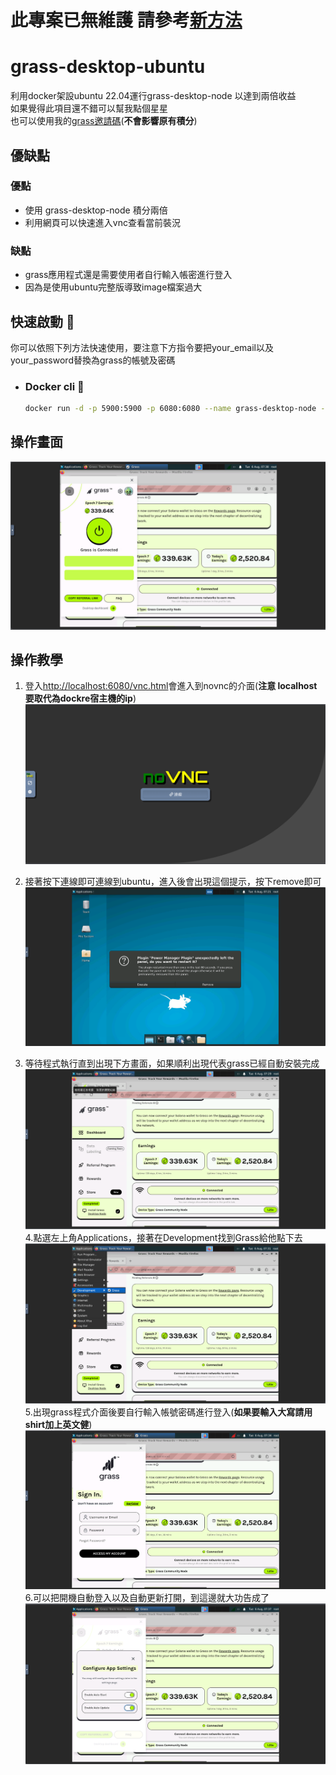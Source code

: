 # 此專案已無維護 請參考[新方法](https://github.com/JianZhe-github/docker-grass-desktop)


# grass-desktop-ubuntu
利用docker架設ubuntu 22.04運行grass-desktop-node 以達到兩倍收益  
如果覺得此項目還不錯可以幫我點個星星  
也可以使用我的[grass邀請碼](https://app.getgrass.io/register/?referralCode=mdoUst0zZ4r5FQa)(**不會影響原有積分**)

## 優缺點
### 優點
* 使用 grass-desktop-node 積分兩倍
* 利用網頁可以快速進入vnc查看當前裝況
### 缺點
* grass應用程式還是需要使用者自行輸入帳密進行登入
* 因為是使用ubuntu完整版導致image檔案過大

## 快速啟動 🚀
你可以依照下列方法快速使用，要注意下方指令要把your_email以及your_password替換為grass的帳號及密碼
- ### Docker cli 🐳
  ```bash
  docker run -d -p 5900:5900 -p 6080:6080 --name grass-desktop-node -e email=your_email -e password=your_password jianzhe61/grass-desktop-ubuntu
  ```
## 操作畫面
![截圖7](https://github.com/JianZhe-github/grass-desktop-ubuntu/blob/main/圖片/截圖7.png)

  
## 操作教學
1. 登入[http://localhost:6080/vnc.html](http://localhost:6080/vnc.html)會進入到novnc的介面(**注意 localhost 要取代為dockre宿主機的ip**)![截圖1](https://github.com/JianZhe-github/grass-desktop-ubuntu/blob/main/圖片/截圖1.png)

2. 接著按下連線即可連線到ubuntu，進入後會出現這個提示，按下remove即可![截圖2](https://github.com/JianZhe-github/grass-desktop-ubuntu/blob/main/圖片/截圖2.png)
3. 等待程式執行直到出現下方畫面，如果順利出現代表grass已經自動安裝完成
![截圖3](https://github.com/JianZhe-github/grass-desktop-ubuntu/blob/main/圖片/截圖3.png)
4.點選左上角Applications，接著在Development找到Grass給他點下去![截圖4](https://github.com/JianZhe-github/grass-desktop-ubuntu/blob/main/圖片/截圖4.png)
5.出現grass程式介面後要自行輸入帳號密碼進行登入(**如果要輸入大寫請用shirt加上英文健**)![截圖5](https://github.com/JianZhe-github/grass-desktop-ubuntu/blob/main/圖片/截圖5.png)
6.可以把開機自動登入以及自動更新打開，到這邊就大功告成了![截圖6](https://github.com/JianZhe-github/grass-desktop-ubuntu/blob/main/圖片/截圖6.png)
